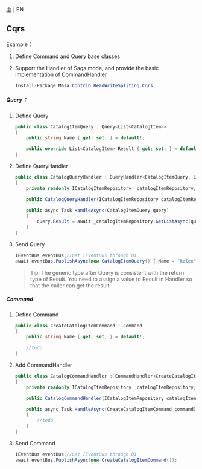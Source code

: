 [中](README.zh-CN.md) | EN

## Cqrs

Example：

1. Define Command and Query base classes
2. Support the Handler of Saga mode, and provide the basic implementation of CommandHandler

   ```C#
   Install-Package Masa.Contrib.ReadWriteSpliting.Cqrs
   ```

##### Query：

1. Define Query

   ```C#
   public class CatalogItemQuery : Query<List<CatalogItem>>
   {
       public string Name { get; set; } = default!;

       public override List<CatalogItem> Result { get; set; } = default!;
   }
   ```

2. Define QueryHandler

   ```C#
   public class CatalogQueryHandler : QueryHandler<CatalogItemQuery, List<CatalogItem>>
   {
       private readonly ICatalogItemRepository _catalogItemRepository;

       public CatalogQueryHandler(ICatalogItemRepository catalogItemRepository) => _catalogItemRepository = catalogItemRepository;

       public async Task HandleAsync(CatalogItemQuery query)
       {
           query.Result = await _catalogItemRepository.GetListAsync(query.Name);
       }
   }
   ```

3. Send Query

   ```c#
   IEventBus eventBus;//Get IEventBus through DI
   await eventBus.PublishAsync(new CatalogItemQuery() { Name = "Rolex" });
   ```

   > Tip: The generic type after Query is consistent with the return type of Result. You need to assign a value to Result in Handler so that the caller can get the result.

##### Command

1. Define Command

   ```c#
   public class CreateCatalogItemCommand : Command
   {
       public string Name { get; set; } = default!;

       //todo
   }
   ```

2. Add CommandHandler

   ```c#
   public class CatalogCommandHandler : CommandHandler<CreateCatalogItemCommand>
   {
       private readonly ICatalogItemRepository _catalogItemRepository;

       public CatalogCommandHandler(ICatalogItemRepository catalogItemRepository) => _catalogItemRepository = catalogItemRepository;

       public async Task HandleAsync(CreateCatalogItemCommand command)
       {
           //todo
       }
   }
   ```

3. Send Command

   ```C#
   IEventBus eventBus;//Get IEventBus through DI
   await eventBus.PublishAsync(new CreateCatalogItemCommand());
   ```
